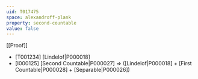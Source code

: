 ```yaml
---
uid: T017475
space: alexandroff-plank
property: second-countable
value: false
---
```

[[Proof]]

* [T001234] [Lindelof|P000018]
* [I000125] [Second Countable|P000027] => ([Lindelof|P000018] + [First Countable|P000028] + [Separable|P000026])

